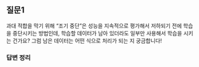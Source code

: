 ## 질문1
과대 적합을 막기 위해 “조기 중단”은 성능을 지속적으로 평가해서 저하되기 전에 학습을 중단시키는 방법인데, 학습할 데이터가 남아 있더라도 일부만 사용해서 학습을 시키는 건가요? 그럼 남은 데이터는 어떤 식으로 처리가 되는 지 궁금합니다!
### 답변 정리
